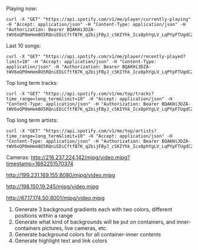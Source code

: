 ﻿Playing now:

```
curl -X "GET" "https://api.spotify.com/v1/me/player/currently-playing" -H "Accept: application/json" -H "Content-Type: application/json" -H "Authorization: Bearer BQAKHi3DZA-tWV6oQP0mHem8O5RQniEDiCftfB7K_q2bijFByJ_cSKIYhk_Icx8phYgLV_LqPYpFTUgdCZI6mULhQUwUH2NLlhY5DGe7b0S9QWNJlLz7Dovuo0t8FqZnWebQESvA0_PmFvi8X2SbQtjq0I9KZtRNGtCPdexsGMrYTTVcLXhN23PYsQ"
```


Last 10 songs:

```
curl -X "GET" "https://api.spotify.com/v1/me/player/recently-played?limit=10" -H "Accept: application/json" -H "Content-Type: application/json" -H "Authorization: Bearer BQAKHi3DZA-tWV6oQP0mHem8O5RQniEDiCftfB7K_q2bijFByJ_cSKIYhk_Icx8phYgLV_LqPYpFTUgdCZI6mULhQUwUH2NLlhY5DGe7b0S9QWNJlLz7Dovuo0t8FqZnWebQESvA0_PmFvi8X2SbQtjq0I9KZtRNGtCPdexsGMrYTTVcLXhN23PYsQ"
```

Top long term tracks:

```
curl -X "GET" "https://api.spotify.com/v1/me/top/tracks?time_range=long_term&limit=10" -H "Accept: application/json" -H "Content-Type: application/json" -H "Authorization: Bearer BQAKHi3DZA-tWV6oQP0mHem8O5RQniEDiCftfB7K_q2bijFByJ_cSKIYhk_Icx8phYgLV_LqPYpFTUgdCZI6mULhQUwUH2NLlhY5DGe7b0S9QWNJlLz7Dovuo0t8FqZnWebQESvA0_PmFvi8X2SbQtjq0I9KZtRNGtCPdexsGMrYTTVcLXhN23PYsQ"
```


Top long term artists:

```
curl -X "GET" "https://api.spotify.com/v1/me/top/artists?time_range=long_term&limit=10" -H "Accept: application/json" -H "Content-Type: application/json" -H "Authorization: Bearer BQAKHi3DZA-tWV6oQP0mHem8O5RQniEDiCftfB7K_q2bijFByJ_cSKIYhk_Icx8phYgLV_LqPYpFTUgdCZI6mULhQUwUH2NLlhY5DGe7b0S9QWNJlLz7Dovuo0t8FqZnWebQESvA0_PmFvi8X2SbQtjq0I9KZtRNGtCPdexsGMrYTTVcLXhN23PYsQ"
```


Cameras:
http://216.237.224.142/mjpg/video.mjpg?timestamp=1662251570374

http://199.231.169.155:8080/mjpg/video.mjpg

http://198.150.19.245/mjpg/video.mjpg

http://67.17.174.50:8001/mjpg/video.mjpg




1. Generate 3 background gradients each with two colors, different positions within a range
2. Generate what kind of backgrounds will be put on containers, and inner-containers pictures, live cameras, etc.
3. Generate background colors for all container-inner contents
4. Generate highlight text and link colors